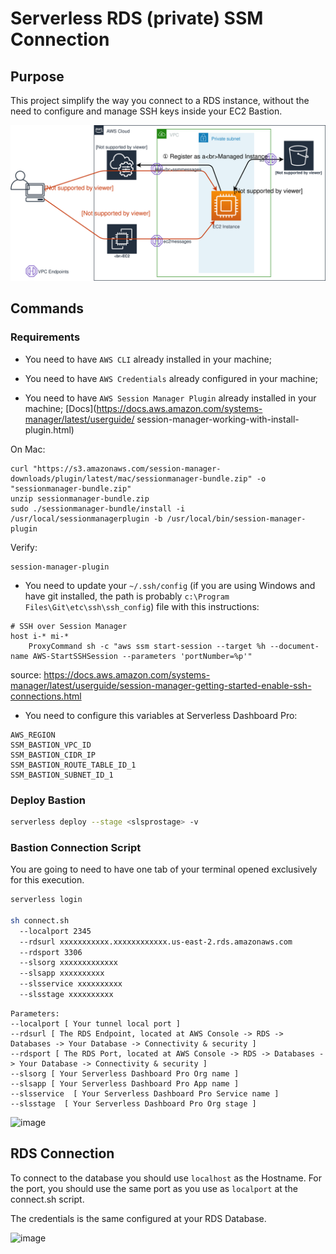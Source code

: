 # Serverless RDS (private) SSM Connection

## Purpose

This project simplify the way you connect to a RDS instance, without the need to configure and manage SSH keys inside your EC2 Bastion.

![image](https://github.com/MaksimAniskov/aws-ssh-bastion-ssm/raw/master/README.images/architecture-private.svg)

## Commands

### Requirements

- You need to have `AWS CLI` already installed in your machine;

- You need to have `AWS Credentials` already configured in your machine;

- You need to have `AWS Session Manager Plugin` already installed in your machine; [Docs](https://docs.aws.amazon.com/systems-manager/latest/userguide/
session-manager-working-with-install-plugin.html)

On Mac:
```
curl "https://s3.amazonaws.com/session-manager-downloads/plugin/latest/mac/sessionmanager-bundle.zip" -o "sessionmanager-bundle.zip"
unzip sessionmanager-bundle.zip
sudo ./sessionmanager-bundle/install -i /usr/local/sessionmanagerplugin -b /usr/local/bin/session-manager-plugin
```

Verify:
```
session-manager-plugin
```

- You need to update your `~/.ssh/config` (if you are using Windows and have git installed, the path is probably `c:\Program Files\Git\etc\ssh\ssh_config`) file with this instructions:
```
# SSH over Session Manager
host i-* mi-*
    ProxyCommand sh -c "aws ssm start-session --target %h --document-name AWS-StartSSHSession --parameters 'portNumber=%p'"
```
source: https://docs.aws.amazon.com/systems-manager/latest/userguide/session-manager-getting-started-enable-ssh-connections.html

- You need to configure this variables at Serverless Dashboard Pro:
```
AWS_REGION
SSM_BASTION_VPC_ID
SSM_BASTION_CIDR_IP
SSM_BASTION_ROUTE_TABLE_ID_1
SSM_BASTION_SUBNET_ID_1
```

### Deploy Bastion

```bash
serverless deploy --stage <slsprostage> -v
```

### Bastion Connection Script

You are going to need to have one tab of your terminal opened exclusively for this execution.

```bash
serverless login

sh connect.sh 
  --localport 2345 
  --rdsurl xxxxxxxxxxx.xxxxxxxxxxxx.us-east-2.rds.amazonaws.com 
  --rdsport 3306
  --slsorg xxxxxxxxxxxxx
  --slsapp xxxxxxxxxx
  --slsservice xxxxxxxxxx
  --slsstage xxxxxxxxxx
```

```
Parameters:
--localport [ Your tunnel local port ]
--rdsurl [ The RDS Endpoint, located at AWS Console -> RDS -> Databases -> Your Database -> Connectivity & security ]
--rdsport [ The RDS Port, located at AWS Console -> RDS -> Databases -> Your Database -> Connectivity & security ]
--slsorg [ Your Serverless Dashboard Pro Org name ]
--slsapp [ Your Serverless Dashboard Pro App name ]
--slsservice  [ Your Serverless Dashboard Pro Service name ]
--slsstage  [ Your Serverless Dashboard Pro Org stage ]
```

![image](https://user-images.githubusercontent.com/232648/98142462-951c5b00-1ea6-11eb-9d8b-e42d13a9113f.png)


## RDS Connection

To connect to the database you should use `localhost` as the Hostname. For the port, you should use the same port as you use as `localport` at the connect.sh script.

The credentials is the same configured at your RDS Database.

![image](https://user-images.githubusercontent.com/232648/98142520-a82f2b00-1ea6-11eb-8975-b6b600c1cdbc.png)
